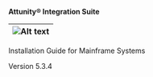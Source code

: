 
  **Attunity® Integration Suite**







| ![Alt text](./media/﻿Attunity_Cover_Page.png?raw=false)      |
|-------------------------------------------------------------------------------|

  Installation Guide for Mainframe Systems
  
  Version 5.3.4



